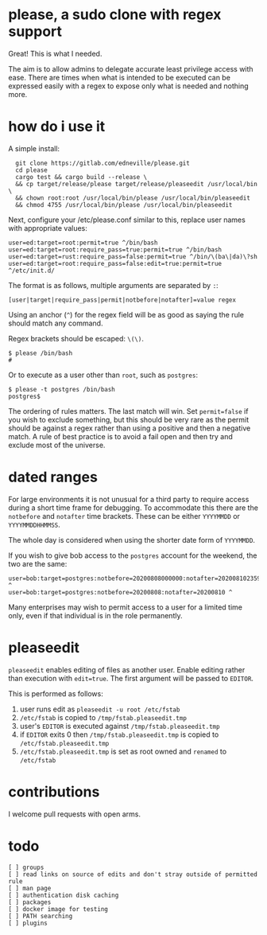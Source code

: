 # please, a sudo clone with regex support

Great! This is what I needed.

The aim is to allow admins to delegate accurate least privilege access with ease. There are times when what is intended to be executed can be expressed easily with a regex to expose only what is needed and nothing more.

# how do i use it

A simple install:

```
  git clone https://gitlab.com/edneville/please.git
  cd please
  cargo test && cargo build --release \
  && cp target/release/please target/release/pleaseedit /usr/local/bin \
  && chown root:root /usr/local/bin/please /usr/local/bin/pleaseedit
  && chmod 4755 /usr/local/bin/please /usr/local/bin/pleaseedit
```

Next, configure your /etc/please.conf similar to this, replace user names with appropriate values:

```
user=ed:target=root:permit=true ^/bin/bash
user=ed:target=root:require_pass=true:permit=true ^/bin/bash
user=ed:target=rust:require_pass=false:permit=true ^/bin/\(ba\|da)\?sh
user=ed:target=root:require_pass=false:edit=true:permit=true ^/etc/init.d/
```

The format is as follows, multiple arguments are separated by `:`:

```
[user|target|require_pass|permit|notbefore|notafter]=value regex
```

Using an anchor (`^`) for the regex field will be as good as saying the rule should match any command.

Regex brackets should be escaped: `\(\)`.

```
$ please /bin/bash
#
```

Or to execute as a user other than `root`, such as `postgres`:

```
$ please -t postgres /bin/bash
postgres$
```


The ordering of rules matters. The last match will win. Set `permit=false` if you wish to exclude something, but this should be very rare as the permit should be against a regex rather than using a positive and then a negative match. A rule of best practice is to avoid a fail open and then try and exclude most of the universe.

# dated ranges

For large environments it is not unusual for a third party to require access during a short time frame for debugging. To accommodate this there are the `notbefore` and `notafter` time brackets. These can be either `YYYYMMDD` or `YYYYMMDDHHMMSS`.

The whole day is considered when using the shorter date form of `YYYYMMDD`.

If you wish to give bob access to the `postgres` account for the weekend, the two are the same:

```
user=bob:target=postgres:notbefore=20200808000000:notafter=20200810235959 ^
user=bob:target=postgres:notbefore=20200808:notafter=20200810 ^
```

Many enterprises may wish to permit access to a user for a limited time only, even if that individual is in the role permanently.

# pleaseedit

`pleaseedit` enables editing of files as another user. Enable editing rather than execution with `edit=true`. The first argument will be passed to `EDITOR`.

This is performed as follows:

1. user runs edit as `pleaseedit -u root /etc/fstab`
2. `/etc/fstab` is copied to `/tmp/fstab.pleaseedit.tmp`
3. user's `EDITOR` is executed against `/tmp/fstab.pleaseedit.tmp`
4. if `EDITOR` exits 0 then `/tmp/fstab.pleaseedit.tmp` is copied to `/etc/fstab.pleaseedit.tmp`
5.  `/etc/fstab.pleaseedit.tmp` is set as root owned and `renamed` to `/etc/fstab`

# contributions

I welcome pull requests with open arms.

# todo

```
[ ] groups
[ ] read links on source of edits and don't stray outside of permitted rule
[ ] man page
[ ] authentication disk caching
[ ] packages
[ ] docker image for testing
[ ] PATH searching
[ ] plugins
```

